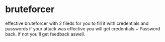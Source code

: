 # bruteforcer
effective bruteforcer with 2 fileds for you to fill it with credentials and passwords 
if your attack was effective you will get credentials + Password back.
if not you'll get feedback aswell.
